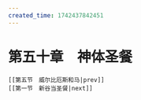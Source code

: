 ```yaml
---
created_time: 1742437842451
---
```

# 第五十章　神体圣餐

```booknav
[[第五节　威尔比厄斯和马|prev]]
[[第一节　新谷当圣餐|next]]
```